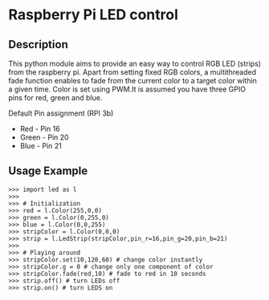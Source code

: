 # Raspberry Pi LED control

## Description
This python module aims to provide an easy way to control RGB LED (strips) from the raspberry pi. Apart from setting fixed RGB colors, a multithreaded fade function enables to fade from the current color to a target color within a given time. Color is set using PWM.It is assumed you have three GPIO pins for red, green and blue.

Default Pin assignment (RPI 3b)
* Red - Pin  16
* Green - Pin 20
* Blue - Pin 21

## Usage Example

```
>>> import led as l
>>>
>>> # Initialization
>>> red = l.Color(255,0,0)
>>> green = l.Color(0,255,0)
>>> blue = l.Color(0,0,255)
>>> stripColor = l.Color(0,0,0)
>>> strip = l.LedStrip(stripColor,pin_r=16,pin_g=20,pin_b=21)
>>>
>>> # Playing around
>>> stripColor.set(10,120,60) # change color instantly
>>> stripColor.g = 0 # change only one component of color
>>> stripColor.fade(red,10) # fade to red in 10 seconds
>>> strip.off() # turn LEDs off
>>> strip.on() # turn LEDS on

```

